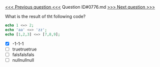 [<<< Previous question <<<](0775.md)  Question ID#0776.md  [>>> Next question >>>](0777.md) 

What is the result of tht following code?


```php
echo 1 <=> 2;
echo 'aa' <=> 'zz';
echo [1,2,3] <=> [7,8,9];
```

- [x] -1-1-1
- [ ] truetruetrue
- [ ] falsfalsfals
- [ ] nullnullnull
